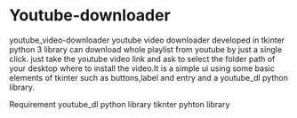 # Youtube-downloader
youtube_video-downloader
youtube video downloader developed in tkinter python 3 library can download whole playlist from youtube by just a single click. just take the youtube video link and ask to select the folder path of your desktop where to install the video.It is a simple ui using some basic elements of tkinter such as buttons,label and entry and a youtube_dl python library.

Requirement
youtube_dl python library
tiknter pyhton library
